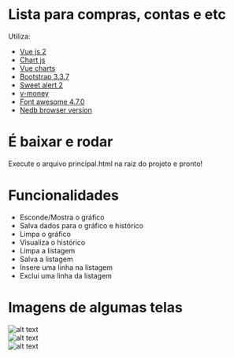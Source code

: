 # Lista para compras, contas e etc
Utiliza:
- [Vue js 2](https://vuejs.org/)  
- [Chart js](http://www.chartjs.org/)
- [Vue charts](https://github.com/hchstera/vue-charts)
- [Bootstrap 3.3.7](https://getbootstrap.com/docs/3.3/components/)  
- [Sweet alert 2](https://sweetalert2.github.io/)
- [v-money](https://github.com/vuejs-tips/v-money)  
- [Font awesome 4.7.0](https://fontawesome.com/)
- [Nedb browser version](https://github.com/louischatriot/nedb)

# É baixar e rodar
Execute o arquivo principal.html na raiz do projeto e pronto!

# Funcionalidades
- Esconde/Mostra o gráfico
- Salva  dados para o gráfico e histórico
- Limpa o gráfico
- Visualiza o histórico
- Limpa a listagem
- Salva a listagem
- Insere uma linha na listagem
- Exclui uma linha da listagem



# Imagens de algumas telas
![alt text](http://i63.tinypic.com/oa553c.jpg)<br>
![alt text](http://i67.tinypic.com/mvn5a0.jpg)<br>
![alt text](http://i65.tinypic.com/5m0276.jpg)